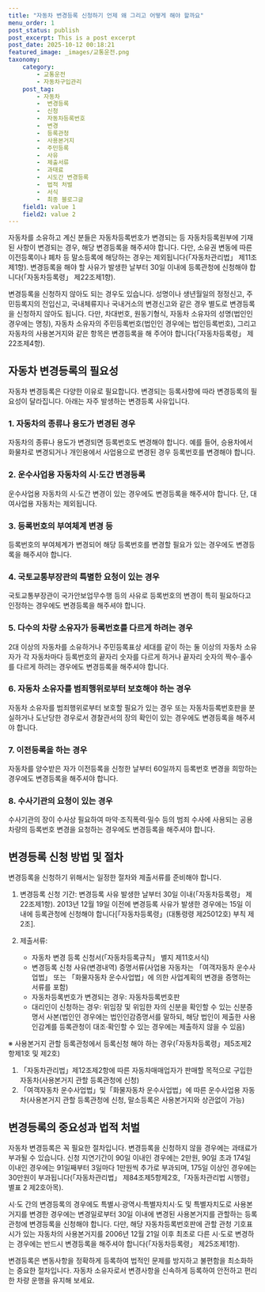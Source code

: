 ```yaml
---
title: "자동차 변경등록 신청하기 언제 왜 그리고 어떻게 해야 할까요"
menu_order: 1
post_status: publish
post_excerpt: This is a post excerpt
post_date: 2025-10-12 00:18:21
featured_image: _images/교통운전.png
taxonomy:
    category:
        - 교통운전
        - 자동차구입관리
    post_tag:
        - 자동차
        -  변경등록
        -  신청
        -  자동차등록번호
        -  변경
        -  등록관청
        -  사용본거지
        -  주민등록
        -  사유
        -  제출서류
        -  과태료
        -  시도간 변경등록
        -  법적 처벌
        -  서식
        -  최종 블로그글
    field1: value 1
    field2: value 2
---
```



자동차를 소유하고 계신 분들은 자동차등록번호가 변경되는 등 자동차등록원부에 기재된 사항이 변경되는 경우, 해당 변경등록을 해주셔야 합니다. 다만, 소유권 변동에 따른 이전등록이나 폐차 등 말소등록에 해당하는 경우는 제외됩니다(「자동차관리법」 제11조제1항). 변경등록을 해야 할 사유가 발생한 날부터 30일 이내에 등록관청에 신청해야 합니다(「자동차등록령」 제22조제1항).

변경등록을 신청하지 않아도 되는 경우도 있습니다. 성명이나 생년월일의 정정신고, 주민등록지의 전입신고, 국내체류지나 국내거소의 변경신고와 같은 경우 별도로 변경등록을 신청하지 않아도 됩니다. 다만, 차대번호, 원동기형식, 자동차 소유자의 성명(법인인 경우에는 명칭), 자동차 소유자의 주민등록번호(법인인 경우에는 법인등록번호), 그리고 자동차의 사용본거지와 같은 항목은 변경등록을 해 주어야 합니다(「자동차등록령」 제22조제4항).

## 자동차 변경등록의 필요성

자동차 변경등록은 다양한 이유로 필요합니다. 변경되는 등록사항에 따라 변경등록의 필요성이 달라집니다. 아래는 자주 발생하는 변경등록 사유입니다.

### 1. 자동차의 종류나 용도가 변경된 경우

자동차의 종류나 용도가 변경되면 등록번호도 변경해야 합니다. 예를 들어, 승용차에서 화물차로 변경되거나 개인용에서 사업용으로 변경된 경우 등록번호를 변경해야 합니다.

### 2. 운수사업용 자동차의 시·도간 변경등록

운수사업용 자동차의 시·도간 변경이 있는 경우에도 변경등록을 해주셔야 합니다. 단, 대여사업용 자동차는 제외됩니다.

### 3. 등록번호의 부여체계 변경 등

등록번호의 부여체계가 변경되어 해당 등록번호를 변경할 필요가 있는 경우에도 변경등록을 해주셔야 합니다.

### 4. 국토교통부장관의 특별한 요청이 있는 경우

국토교통부장관이 국가안보업무수행 등의 사유로 등록번호의 변경이 특히 필요하다고 인정하는 경우에도 변경등록을 해주셔야 합니다.

### 5. 다수의 차량 소유자가 등록번호를 다르게 하려는 경우

2대 이상의 자동차를 소유하거나 주민등록표상 세대를 같이 하는 둘 이상의 자동차 소유자가 각 자동차마다 등록번호의 끝자리 숫자를 다르게 하거나 끝자리 숫자의 짝수·홀수를 다르게 하려는 경우에도 변경등록을 해주셔야 합니다.

### 6. 자동차 소유자를 범죄행위로부터 보호해야 하는 경우

자동차 소유자를 범죄행위로부터 보호할 필요가 있는 경우 또는 자동차등록번호판을 분실하거나 도난당한 경우로서 경찰관서의 장의 확인이 있는 경우에도 변경등록을 해주셔야 합니다.

### 7. 이전등록을 하는 경우

자동차를 양수받은 자가 이전등록을 신청한 날부터 60일까지 등록번호 변경을 희망하는 경우에도 변경등록을 해주셔야 합니다.

### 8. 수사기관의 요청이 있는 경우

수사기관의 장이 수사상 필요하여 마약·조직폭력·밀수 등의 범죄 수사에 사용되는 공용차량의 등록번호 변경을 요청하는 경우에도 변경등록을 해주셔야 합니다.

## 변경등록 신청 방법 및 절차

변경등록을 신청하기 위해서는 일정한 절차와 제출서류를 준비해야 합니다.

1. 변경등록 신청 기간: 변경등록 사유 발생한 날부터 30일 이내(「자동차등록령」 제22조제1항). 2013년 12월 19일 이전에 변경등록 사유가 발생한 경우에는 15일 이내에 등록관청에 신청해야 합니다[「자동차등록령」(대통령령 제25012호) 부칙 제2조].

2. 제출서류:
   - 자동차 변경 등록 신청서(「자동차등록규칙」 별지 제11호서식)
   - 변경등록 신청 사유(변경내역) 증명서류(사업용 자동차는 「여객자동차 운수사업법」 또는 「화물자동차 운수사업법」에 의한 사업계획의 변경을 증명하는 서류를 포함)
   - 자동차등록번호가 변경되는 경우: 자동차등록번호판
   - 대리인이 신청하는 경우: 위임장 및 위임한 자의 신분을 확인할 수 있는 신분증명서 사본(법인인 경우에는 법인인감증명서를 말하되, 해당 법인이 제출한 사용인감계를 등록관청이 대조·확인할 수 있는 경우에는 제출하지 않을 수 있음)

※ 사용본거지 관할 등록관청에서 등록신청 해야 하는 경우(「자동차등록령」제5조제2항제1호 및 제2호)
1. 「자동차관리법」제12조제2항에 따른 자동차매매업자가 판매할 목적으로 구입한 자동차(사용본거지 관할 등록관청에 신청)
2. 「여객자동차 운수사업법」및「화물자동차 운수사업법」에 따른 운수사업용 자동차(사용본거지 관할 등록관청에 신청, 말소등록은 사용본거지와 상관없이 가능)

## 변경등록의 중요성과 법적 처벌

자동차 변경등록은 꼭 필요한 절차입니다. 변경등록을 신청하지 않을 경우에는 과태료가 부과될 수 있습니다. 신청 지연기간이 90일 이내인 경우에는 2만원, 90일 초과 174일 이내인 경우에는 91일째부터 3일마다 1만원씩 추가로 부과되며, 175일 이상인 경우에는 30만원이 부과됩니다(「자동차관리법」 제84조제5항제2호,「자동차관리법 시행령」 별표 2 제2호아목).

시·도 간의 변경등록의 경우에도 특별시·광역시·특별자치시·도 및 특별자치도로 사용본거지를 변경한 경우에는 변경일로부터 30일 이내에 변경된 사용본거지를 관할하는 등록관청에 변경등록을 신청해야 합니다. 다만, 해당 자동차등록번호판에 관할 관청 기호표시가 있는 자동차의 사용본거지를 2006년 12월 21일 이후 최초로 다른 시·도로 변경하는 경우에는 반드시 변경등록을 해주셔야 합니다(「자동차등록령」 제25조제1항).

변경등록은 변동사항을 정확하게 등록하여 법적인 문제를 방지하고 불편함을 최소화하는 중요한 절차입니다. 자동차 소유자로서 변경사항을 신속하게 등록하여 안전하고 편리한 차량 운행을 유지해 보세요.

